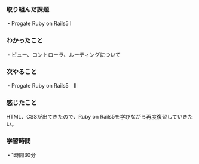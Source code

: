 ### 取り組んだ課題
・Progate Ruby on Rails5 Ⅰ
### わかったこと
・ビュー、コントローラ、ルーティングについて
### 次やること
・Progate Ruby on Rails5　Ⅱ
### 感じたこと
HTML、CSSが出てきたので、Ruby on Rails5を学びながら再度復習していきたい。
### 学習時間
・1時間30分
